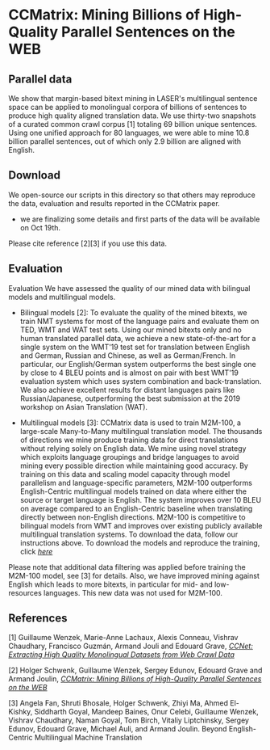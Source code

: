 # CCMatrix: Mining Billions of High-Quality Parallel Sentences on the WEB

## Parallel data

We show that margin-based bitext mining in LASER's multilingual sentence space can be applied to monolingual corpora of billions of sentences to produce high quality aligned translation data. We use thirty-two snapshots of a curated common crawl corpus [1] totaling 69 billion unique sentences. Using one unified approach for 80 languages, we were able to mine 10.8 billion parallel sentences, out of which only 2.9 billion are aligned with English. 

## Download

We open-source our scripts in this directory so that others may reproduce the data, evaluation and results reported in the CCMatrix paper.

* we are finalizing some details and first parts of the data will be available on Oct 19th.

Please cite reference [2][3] if you use this data.


## Evaluation

Evaluation
We have assessed the quality of our mined data with bilingual models and multilingual models.

* Bilingual models [2]:  To evaluate the quality of the mined bitexts, we train NMT systems for most of the language pairs and evaluate them on TED, WMT and WAT test sets. Using our mined bitexts only and no human translated parallel data, we achieve a new state-of-the-art for a single system on the WMT'19 test set for translation between English and German, Russian and Chinese, as well as German/French. In particular, our English/German system outperforms the best single one by close to 4 BLEU points and is almost on pair with best WMT'19 evaluation system which uses system combination and back-translation. We also achieve excellent results for distant languages pairs like Russian/Japanese, outperforming the best submission at the 2019 workshop on Asian Translation (WAT).

* Multilingual models [3]:  CCMatrix data is used to train M2M-100, a large-scale Many-to-Many multilingual translation model. The thousands of directions we mine produce training data for direct translations without relying solely on English data. We mine using novel strategy which exploits language groupings and bridge languages to avoid mining every possible direction while maintaining good accuracy. By training on this data and scaling model capacity through model parallelism and language-specific parameters, M2M-100 outperforms English-Centric multilingual models trained on data where either the source or target language is English. The system improves over 10 BLEU on average compared to an English-Centric baseline when translating directly between non-English directions. M2M-100 is competitive to bilingual models from WMT and improves over existing publicly available multilingual translation systems. To download the data, follow our instructions above. To download the models and reproduce the training, click [*here*](https://github.com/pytorch/fairseq/tree/master/examples/m2m_100)

Please note that additional data filtering was applied before training the M2M-100 model, see [3] for details.
Also, we have improved mining against English which leads to more bitexts, in particular for mid- and low-resources languages.
This new data was not used for M2M-100.

## References

[1] Guillaume Wenzek, Marie-Anne Lachaux, Alexis Conneau, Vishrav Chaudhary, Francisco Guzmán, Armand Jouli and Edouard Grave,
    [*CCNet: Extracting High Quality Monolingual Datasets from Web Crawl Data*](https://arxiv.org/abs/1911.00359)

[2] Holger Schwenk, Guillaume Wenzek, Sergey Edunov, Edouard Grave and Armand Joulin,
    [*CCMatrix: Mining Billions of High-Quality Parallel Sentences on the WEB*](https://arxiv.org/abs/1911.04944)
    
[3] Angela Fan, Shruti Bhosale, Holger Schwenk, Zhiyi Ma, Ahmed El-Kishky, Siddharth Goyal, Mandeep Baines, Onur Celebi, Guillaume Wenzek, Vishrav Chaudhary, Naman Goyal, Tom Birch, Vitaliy Liptchinsky, Sergey Edunov, Edouard Grave, Michael Auli, and Armand Joulin. Beyond English-Centric Multilingual Machine Translation
